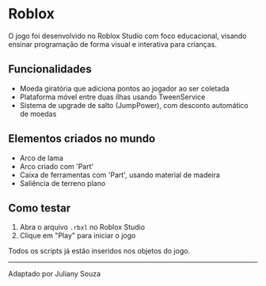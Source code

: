# Roblox 

O jogo foi desenvolvido no Roblox Studio com foco educacional, visando ensinar programação de forma visual e interativa para crianças.

## Funcionalidades

- Moeda giratória que adiciona pontos ao jogador ao ser coletada
- Plataforma móvel entre duas ilhas usando TweenService
- Sistema de upgrade de salto (JumpPower), com desconto automático de moedas

## Elementos criados no mundo

- Arco de lama
- Arco criado com 'Part'
- Caixa de ferramentas com 'Part', usando material de madeira
- Saliência de terreno plano

## Como testar

1. Abra o arquivo `.rbxl` no Roblox Studio
2. Clique em "Play" para iniciar o jogo

Todos os scripts já estão inseridos nos objetos do jogo.

---

Adaptado por Juliany Souza
